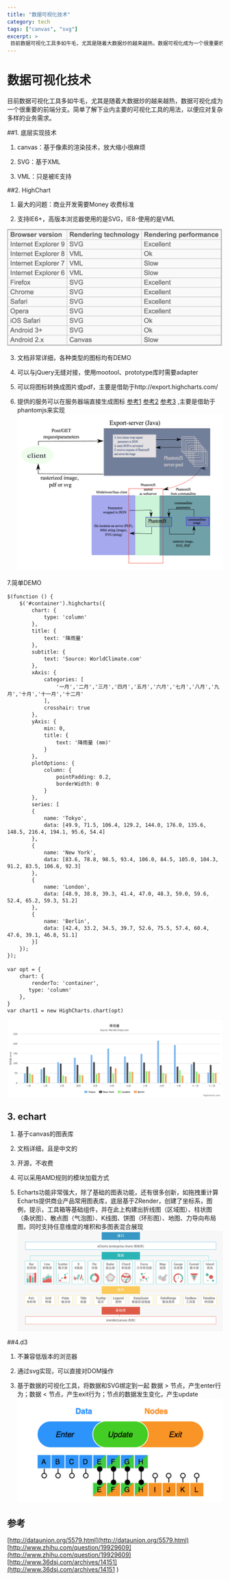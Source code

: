 ```yaml
---
title: "数据可视化技术"
category: tech
tags: ["canvas", "svg"]
excerpt: >
 目前数据可视化工具多如牛毛，尤其是随着大数据炒的越来越热，数据可视化成为一个很重要的前端分支。简单了解下业内主要的可视化工具的用法，以便应对复杂多样的业务需求。
---
```


# 数据可视化技术

目前数据可视化工具多如牛毛，尤其是随着大数据炒的越来越热，数据可视化成为一个很重要的前端分支。简单了解下业内主要的可视化工具的用法，以便应对复杂多样的业务需求。

##1. 底层实现技术

1. canvas：基于像素的渲染技术，放大缩小很麻烦

2. SVG：基于XML

3. VML：只是被IE支持

##2. HighChart

1. 最大的问题：商业开发需要Money 收费标准

2. 支持IE6+，高版本浏览器使用的是SVG，IE8-使用的是VML

![pic](../img/data2image/highchart-compact.png)

3. 文档非常详细，各种类型的图标均有DEMO

4. 可以与jQuery无缝对接，使用mootool、prototype库时需要adapter

5. 可以将图标转换成图片或pdf，主要是借助于http://export.highcharts.com/

6. 提供的服务可以在服务器端直接生成图标 [参考1](http://blog.davidpadbury.com/2010/10/03/using-nodejs-to-render-js-charts-on-server/)   [参考2](http://www.highcharts.com/docs/export-module/render-charts-serverside)  [参考3](https://github.com/travisghansen/highcharts-svg) ,主要是借助于phantomjs来实现
![base](../img/data2image/hc-pic.png)

7.简单DEMO

    $(function () {
        $('#container').highcharts({
            chart: {
                type: 'column'
            },
            title: {
                text: '降雨量'
            },
            subtitle: {
                text: 'Source: WorldClimate.com'
            },
            xAxis: {
                categories: [
                    '一月','二月','三月','四月','五月','六月','七月','八月','九月','十月','十一月','十二月'
                ],
                crosshair: true
            },
            yAxis: {
                min: 0,
                title: {
                    text: '降雨量 (mm)'
                }
            },
            plotOptions: {
                column: {
                    pointPadding: 0.2,
                    borderWidth: 0
                }
            },
            series: [
            {
                name: 'Tokyo',
                data: [49.9, 71.5, 106.4, 129.2, 144.0, 176.0, 135.6, 148.5, 216.4, 194.1, 95.6, 54.4]
            },
            {
                name: 'New York',
                data: [83.6, 78.8, 98.5, 93.4, 106.0, 84.5, 105.0, 104.3, 91.2, 83.5, 106.6, 92.3]
            },
            {
                name: 'London',
                data: [48.9, 38.8, 39.3, 41.4, 47.0, 48.3, 59.0, 59.6, 52.4, 65.2, 59.3, 51.2]
            },
            {
                name: 'Berlin',
                data: [42.4, 33.2, 34.5, 39.7, 52.6, 75.5, 57.4, 60.4, 47.6, 39.1, 46.8, 51.1]
            }]
        });
    });

    var opt = {
      	chart: {
       		renderTo: 'container',
           type: 'column'
        },
    }
    var chart1 = new HighCharts.chart(opt)

![show](../img/data2image/hc-show.png)

## 3. echart

1. 基于canvas的图表库

2. 文档详细，且是中文的

3. 开源，不收费

4. 可以采用AMD规则的模块加载方式
5. Echarts功能非常强大，除了基础的图表功能，还有很多创新，如拖拽重计算Echarts提供商业产品常用图表库，底层基于ZRender，创建了坐标系，图例，提示，工具箱等基础组件，并在此上构建出折线图（区域图）、柱状图（条状图）、散点图（气泡图）、K线图、饼图（环形图）、地图、力导向布局图，同时支持任意维度的堆积和多图表混合展现
![echart](../img/data2image/echart.png)

##4.d3

1. 不兼容低版本的浏览器

2. 通过svg实现，可以直接对DOM操作

3. 基于数据的可视化工具，将数据和SVG绑定到一起
数据 > 节点，产生enter行为；数据 < 节点，产生exit行为；节点的数据发生变化，产生update
![d3](../img/data2image/d3.png)


## 参考
[http://dataunion.org/5579.html](http://dataunion.org/5579.html)
[http://www.zhihu.com/question/19929609](http://www.zhihu.com/question/19929609)
[http://www.36dsj.com/archives/14151](http://www.36dsj.com/archives/14151
)
